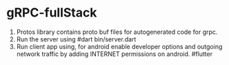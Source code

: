 # gRPC-fullStack
1. Protos library contains proto buf files for autogenerated code for grpc.
2. Run the server using 
    #dart bin/server.dart
3. Run client app using, for android enable developer options and outgoing network traffic by adding INTERNET permissions on android.
    #flutter    